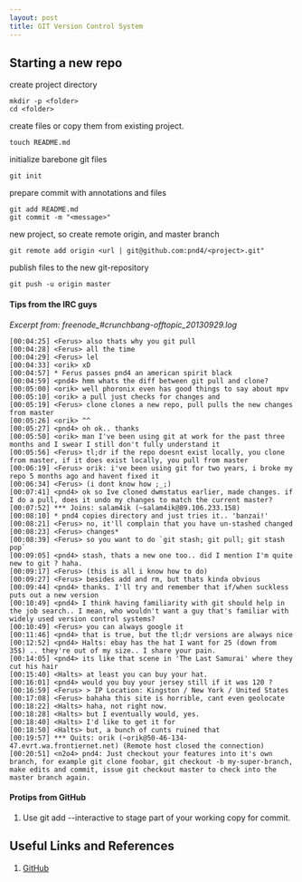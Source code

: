```yaml
---
layout: post
title: GIT Version Control System
---
```


## Starting a new repo

create project directory

    mkdir -p <folder>
    cd <folder>

create files or copy them from existing project.
    
    touch README.md
    
initialize barebone git files
    
    git init

prepare commit with annotations and files
    
    git add README.md
    git commit -m "<message>"

new project, so create remote origin, and master branch

    git remote add origin <url | git@github.com:pnd4/<project>.git"

publish files to the new git-repository

    git push -u origin master

#### Tips from the IRC guys
*Excerpt from: freenode_#crunchbang-offtopic_20130929.log*
```
[00:04:25] <Ferus> also thats why you git pull
[00:04:28] <Ferus> all the time
[00:04:29] <Ferus> lel
[00:04:33] <orik> xD
[00:04:57] * Ferus passes pnd4 an american spirit black
[00:04:59] <pnd4> hmm whats the diff between git pull and clone?
[00:05:00] <orik> well phoronix even has good things to say about mpv
[00:05:10] <orik> a pull just checks for changes and
[00:05:19] <Ferus> clone clones a new repo, pull pulls the new changes from master
[00:05:26] <orik> ^^
[00:05:27] <pnd4> oh ok.. thanks
[00:05:50] <orik> man I've been using git at work for the past three months and I swear I still don't fully understand it
[00:05:56] <Ferus> tl;dr if the repo doesnt exist locally, you clone from master, if it does exist locally, you pull from master
[00:06:19] <Ferus> orik: i've been using git for two years, i broke my repo 5 months ago and havent fixed it
[00:06:34] <Ferus> (i dont know how ;_;)
[00:07:41] <pnd4> ok so Ive cloned dwmstatus earlier, made changes. if I do a pull, does it undo my changes to match the current master?
[00:07:52] *** Joins: salam4ik (~salam4ik@89.106.233.158)
[00:08:10] * pnd4 copies directory and just tries it.. 'banzai!'
[00:08:21] <Ferus> no, it'll complain that you have un-stashed changed
[00:08:23] <Ferus> changes*
[00:08:39] <Ferus> so you want to do `git stash; git pull; git stash pop`
[00:09:05] <pnd4> stash, thats a new one too.. did I mention I'm quite new to git ? haha.
[00:09:17] <Ferus> (this is all i know how to do)
[00:09:27] <Ferus> besides add and rm, but thats kinda obvious
[00:09:44] <pnd4> thanks. I'll try and remember that if/when suckless puts out a new version
[00:10:49] <pnd4> I think having familiarity with git should help in the job search.. I mean, who wouldn't want a guy that's familiar with widely used version control systems?
[00:10:49] <Ferus> you can always google it
[00:11:46] <pnd4> that is true, but the tl;dr versions are always nice
[00:12:52] <pnd4> Halts: ebay has the hat I want for 25 (down from 35$) .. they're out of my size.. I share your pain.
[00:14:05] <pnd4> its like that scene in 'The Last Samurai' where they cut his hair
[00:15:40] <Halts> at least you can buy your hat.
[00:16:01] <pnd4> would you buy your jersey still if it was 120 ?
[00:16:59] <Ferus> > IP Location: Kingston / New York / United States
[00:17:08] <Ferus> bahaha this site is horrible, cant even geolocate
[00:18:22] <Halts> haha, not right now.
[00:18:28] <Halts> but I eventually would, yes.
[00:18:40] <Halts> I'd like to get it for
[00:18:50] <Halts> but, a bunch of cunts ruined that
[00:19:57] *** Quits: orik (~orik@50-46-134-47.evrt.wa.frontiernet.net) (Remote host closed the connection)
[00:20:51] <n2o4> pnd4: Just checkout your features into it's own branch, for example git clone foobar, git checkout -b my-super-branch, make edits and commit, issue git checkout master to check into the master branch again.
```

#### Protips from GitHub

1. Use git add --interactive to stage part of your working copy for commit.

## Useful Links and References
1. [GitHub](https://github.com)

